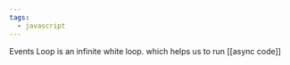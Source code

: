```yaml
---
tags:
  - javascript
---
```


Events Loop is an infinite white loop. which helps us to run [[async code]] 
